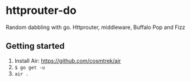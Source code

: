 # httprouter-do
Random dabbling with go. Httprouter, middleware, Buffalo Pop and Fizz


## Getting started
1. Install Air: https://github.com/cosmtrek/air
2. `$ go get -u`
3. `air .`
